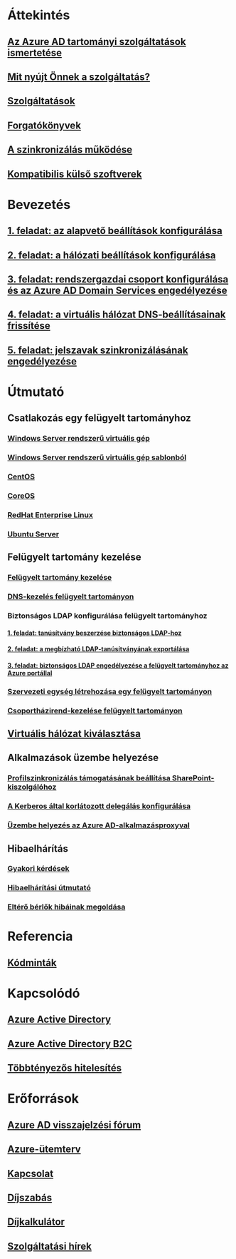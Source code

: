 # Áttekintés
## [Az Azure AD tartományi szolgáltatások ismertetése](active-directory-ds-overview.md)
## [Mit nyújt Önnek a szolgáltatás?](active-directory-ds-comparison.md)
## [Szolgáltatások](active-directory-ds-features.md)
## [Forgatókönyvek](active-directory-ds-scenarios.md)
## [A szinkronizálás működése](active-directory-ds-synchronization.md)
## [Kompatibilis külső szoftverek](active-directory-ds-compatible-software.md)

# Bevezetés
## [1. feladat: az alapvető beállítások konfigurálása](active-directory-ds-getting-started.md)
## [2. feladat: a hálózati beállítások konfigurálása](active-directory-ds-getting-started-network.md)
## [3. feladat: rendszergazdai csoport konfigurálása és az Azure AD Domain Services engedélyezése](active-directory-ds-getting-started-admingroup.md)
## [4. feladat: a virtuális hálózat DNS-beállításainak frissítése](active-directory-ds-getting-started-dns.md)
## [5. feladat: jelszavak szinkronizálásának engedélyezése](active-directory-ds-getting-started-password-sync.md)

# Útmutató
## Csatlakozás egy felügyelt tartományhoz
### [Windows Server rendszerű virtuális gép](active-directory-ds-admin-guide-join-windows-vm-portal.md)
### [Windows Server rendszerű virtuális gép sablonból](active-directory-ds-join-windows-vm-template.md)
### [CentOS](active-directory-ds-join-centos-linux-vm.md)
### [CoreOS](active-directory-ds-join-coreos-linux-vm.md)
### [RedHat Enterprise Linux](active-directory-ds-join-rhel-linux-vm.md)
### [Ubuntu Server](active-directory-ds-join-ubuntu-linux-vm.md)
## Felügyelt tartomány kezelése
### [Felügyelt tartomány kezelése](active-directory-ds-admin-guide-administer-domain.md)
### [DNS-kezelés felügyelt tartományon](active-directory-ds-admin-guide-administer-dns.md)
### Biztonságos LDAP konfigurálása felügyelt tartományhoz
#### [1. feladat: tanúsítvány beszerzése biztonságos LDAP-hoz](active-directory-ds-admin-guide-configure-secure-ldap.md)
#### [2. feladat: a megbízható LDAP-tanúsítványának exportálása](active-directory-ds-admin-guide-configure-secure-ldap-export-pfx.md)
#### [3. feladat: biztonságos LDAP engedélyezése a felügyelt tartományhoz az Azure portállal](active-directory-ds-admin-guide-configure-secure-ldap-enable-ldaps.md)

### [Szervezeti egység létrehozása egy felügyelt tartományon](active-directory-ds-admin-guide-create-ou.md)
### [Csoportházirend-kezelése felügyelt tartományon](active-directory-ds-admin-guide-administer-group-policy.md)
## [Virtuális hálózat kiválasztása](active-directory-ds-networking.md)
## Alkalmazások üzembe helyezése
### [Profilszinkronizálás támogatásának beállítása SharePoint-kiszolgálóhoz](active-directory-ds-enable-sharepoint-profile-sync.md)
### [A Kerberos által korlátozott delegálás konfigurálása](active-directory-ds-enable-kcd.md)
### [Üzembe helyezés az Azure AD-alkalmazásproxyval](active-directory-ds-deploy-azure-app-proxy.md)
## Hibaelhárítás
### [Gyakori kérdések](active-directory-ds-faqs.md)
### [Hibaelhárítási útmutató](active-directory-ds-troubleshooting.md)
### [Eltérő bérlők hibáinak megoldása](active-directory-ds-mismatched-tenant-error.md)

# Referencia
## [Kódminták](https://azure.microsoft.com/en-us/resources/samples/?service=active-directory)

# Kapcsolódó
## [Azure Active Directory](../active-directory/active-directory-whatis.md)
## [Azure Active Directory B2C](../active-directory-b2c/active-directory-b2c-overview.md)
## [Többtényezős hitelesítés](../multi-factor-authentication/multi-factor-authentication.md)

# Erőforrások
## [Azure AD visszajelzési fórum](https://feedback.azure.com/forums/169401-azure-active-directory)
## [Azure-ütemterv](https://azure.microsoft.com/roadmap/?category=security-identity)
## [Kapcsolat](active-directory-ds-contact-us.md)
## [Díjszabás](https://azure.microsoft.com/pricing/details/active-directory-ds/)
## [Díjkalkulátor](https://azure.microsoft.com/pricing/calculator/)
## [Szolgáltatási hírek](https://azure.microsoft.com/updates/?product=active-directory-ds)
